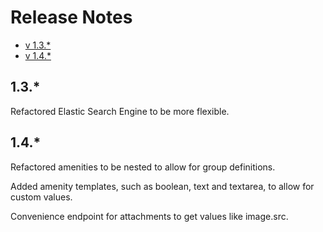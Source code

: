 # Release Notes

- [v 1.3.*](#v-1.3)
- [v 1.4.*](#v-1.4)

<a name="v-1.3"></a>
## 1.3.*

Refactored Elastic Search Engine to be more flexible.

<a name="v-1.4"></a>
## 1.4.*

Refactored amenities to be nested to allow for group definitions. 

Added amenity templates, such as boolean, text and textarea, to allow for custom values.

Convenience endpoint for attachments to get values like image.src.